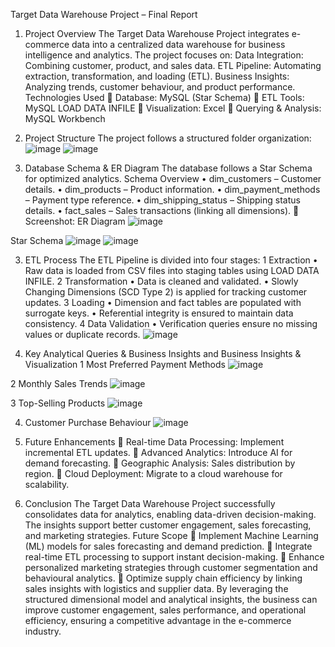 Target Data Warehouse Project – Final Report
1. Project Overview
The Target Data Warehouse Project integrates e-commerce data into a centralized data warehouse for business intelligence and analytics. The project focuses on:
Data Integration: Combining customer, product, and sales data. 
ETL Pipeline: Automating extraction, transformation, and loading (ETL).
Business Insights: Analyzing trends, customer behaviour, and product performance.
Technologies Used
🔹 Database: MySQL (Star Schema)
🔹 ETL Tools: MySQL LOAD DATA INFILE
🔹 Visualization: Excel
🔹 Querying & Analysis: MySQL Workbench

2. Project Structure
The project follows a structured folder organization:
 ![image](https://github.com/user-attachments/assets/d937c5fb-2be6-4cc2-90c3-aa781261ddb3)
![image](https://github.com/user-attachments/assets/379ffbb8-464c-46d0-a7b7-e74698e9a63e)
 
2. Database Schema & ER Diagram
The database follows a Star Schema for optimized analytics.
Schema Overview
•	dim_customers – Customer details.
•	dim_products – Product information.
•	dim_payment_methods – Payment type reference.
•	dim_shipping_status – Shipping status details.
•	fact_sales – Sales transactions (linking all dimensions).
📌 Screenshot: ER Diagram
 ![image](https://github.com/user-attachments/assets/d789d127-3b69-49f8-b734-8b18aafd244e)

Star Schema
![image](https://github.com/user-attachments/assets/6559a985-1fd1-4bdb-b2e7-9f760552077a)
![image](https://github.com/user-attachments/assets/66422d5c-e3ee-4c58-b76a-a6aae8d04e24)

 
 3. ETL Process
The ETL Pipeline is divided into four stages:
1️ Extraction
•	Raw data is loaded from CSV files into staging tables using LOAD DATA INFILE.
2️ Transformation
•	Data is cleaned and validated.
•	Slowly Changing Dimensions (SCD Type 2) is applied for tracking customer updates.
3️ Loading
•	Dimension and fact tables are populated with surrogate keys.
•	Referential integrity is ensured to maintain data consistency.
4️ Data Validation
•	Verification queries ensure no missing values or duplicate records.
 ![image](https://github.com/user-attachments/assets/11066770-190d-4724-9808-cfb769408377)

4. Key Analytical Queries & Business Insights and  Business Insights & Visualization
1️ Most Preferred Payment Methods
![image](https://github.com/user-attachments/assets/a54eda58-284d-4290-923f-67d24a768af6)

2️ Monthly Sales Trends
![image](https://github.com/user-attachments/assets/e35f6d33-7c90-47ca-86a4-e2622e77d070)
 
3️ Top-Selling Products
![image](https://github.com/user-attachments/assets/68b25ca6-627d-4fd3-b4d8-8c86f94d2d09)

4. Customer Purchase Behaviour
![image](https://github.com/user-attachments/assets/90df5a8b-8bdb-4cbb-9b16-4274268d93c1)
 
6. Future Enhancements
🔹 Real-time Data Processing: Implement incremental ETL updates.
🔹 Advanced Analytics: Introduce AI for demand forecasting.
🔹 Geographic Analysis: Sales distribution by region.
🔹 Cloud Deployment: Migrate to a cloud warehouse for scalability.
7. Conclusion
The Target Data Warehouse Project successfully consolidates data for analytics, enabling data-driven decision-making. The insights support better customer engagement, sales forecasting, and marketing strategies.
Future Scope
🔹 Implement Machine Learning (ML) models for sales forecasting and demand prediction.
🔹 Integrate real-time ETL processing to support instant decision-making.
🔹 Enhance personalized marketing strategies through customer segmentation and behavioural analytics.
🔹 Optimize supply chain efficiency by linking sales insights with logistics and supplier data.
By leveraging the structured dimensional model and analytical insights, the business can improve customer engagement, sales performance, and operational efficiency, ensuring a competitive advantage in the e-commerce industry. 


